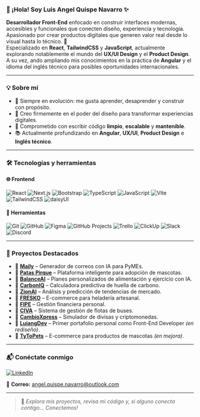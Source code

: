 ### 👋 ¡Hola! Soy Luis Angel Quispe Navarro ✨

**Desarrollador Front-End** enfocado en construir interfaces modernas, accesibles y funcionales que conecten diseño, experiencia y tecnología.  
Apasionado por crear productos digitales que generen valor real desde lo visual hasta lo técnico. 🚀  
Especializado en **React**, **TailwindCSS** y **JavaScript**, actualmente explorando notablemente el mundo del **UX/UI Design** y el **Product Design**. A su vez, ando ampliando mis conocimientos en la práctica de **Angular** y el idioma del inglés técnico para posibles oportunidades internacionales.

---

### 💡 Sobre mí

- 🔄 Siempre en evolución: me gusta aprender, desaprender y construir con propósito.
- 🎨 Creo firmemente en el poder del diseño para transformar experiencias digitales.
- 🧠 Comprometido con escribir código **limpio**, **escalable** y **mantenible**.
- 📚 Actualmente profundizando en **Angular**, **UX/UI**, **Product Design** e **Inglés técnico**.

---

### 🛠️ Tecnologías y herramientas

#### 🌐 Frontend
![React](https://img.shields.io/badge/React-20232A?style=for-the-badge&logo=react&logoColor=61DAFB)
![Next.js](https://img.shields.io/badge/Next.js-000000?style=for-the-badge&logo=nextdotjs&logoColor=white)
![Bootstrap](https://img.shields.io/badge/Bootstrap-7952B3?style=for-the-badge&logo=bootstrap&logoColor=white)
![TypeScript](https://img.shields.io/badge/TypeScript-007ACC?style=for-the-badge&logo=typescript&logoColor=white)
![JavaScript](https://img.shields.io/badge/JavaScript-F7DF1E?style=for-the-badge&logo=javascript&logoColor=black)
![Vite](https://img.shields.io/badge/Vite.js-646CFF?style=for-the-badge&logo=vite&logoColor=white)
![TailwindCSS](https://img.shields.io/badge/TailwindCSS-38B2AC?style=for-the-badge&logo=tailwind-css&logoColor=white)
![daisyUI](https://img.shields.io/badge/daisyUI-5A67D8?style=for-the-badge&logo=tailwind-css&logoColor=white)

#### 🔧 Herramientas
![Git](https://img.shields.io/badge/Git-F05032?style=for-the-badge&logo=git&logoColor=white)
![GitHub](https://img.shields.io/badge/GitHub-181717?style=for-the-badge&logo=github&logoColor=white)
![Figma](https://img.shields.io/badge/Figma-F24E1E?style=for-the-badge&logo=figma&logoColor=white)
![GitHub Projects](https://img.shields.io/badge/GitHub%20Projects-000000?style=for-the-badge&logo=github&logoColor=white)
![Trello](https://img.shields.io/badge/Trello-0079BF?style=for-the-badge&logo=trello&logoColor=white)
![ClickUp](https://img.shields.io/badge/ClickUp-7B68EE?style=for-the-badge&logo=clickup&logoColor=white)
![Slack](https://img.shields.io/badge/Slack-4A154B?style=for-the-badge&logo=slack&logoColor=white)
![Discord](https://img.shields.io/badge/Discord-5865F2?style=for-the-badge&logo=discord&logoColor=white)

---

### 📌 Proyectos Destacados

- 🔗 **[Maily](https://github.com/LuiangDev/express-team12)** – Generador de correos con IA para PyMEs.
- 🔗 **[Patas Pirque](https://github.com/Carolina2024/match_project)** – Plataforma inteligente para adopción de mascotas.
- 🔗 **[BalanceAI](https://github.com/M41k80/express3)** – Planes personalizados de alimentación y ejercicio con IA.
- 🔗 **[CarbonIQ](https://github.com/M41k80/calculadora-de-carbono)** – Calculadora predictiva de huella de carbono.
- 🔗 **[ZionAI](https://github.com/M41k80/app-prediccion-tendencias)** – Análisis y predicción de tendencias de mercado.
- 🔗 **[FRESKO](https://github.com/No-Country-simulation/s21-13-n-webapp)** – E-commerce para heladería artesanal.
- 🔗 **[FIPE](https://github.com/No-Country-simulation/c23-68-webapp)** – Gestión financiera personal.
- 🔗 **[CIVA](https://github.com/LuiangDev/buses-api-frontend)** – Sistema de gestión de flotas de buses.
- 🔗 **[CambioXpress](https://github.com/LuiangDev/EntregasJS/tree/main/ProyectoFinal-LuisQuispe)** – Simulador de divisas y criptomonedas.
- 🔗 **[LuiangDev](https://github.com/LuiangDev/EntregaDesarrolloWeb)** – Primer portafolio personal como Front-End Developer *(en rediseño)*.
- 🔗 **[TyToPets](https://github.com/LuiangDev/ProyectoFinal-LuisQuispe)** – E-commerce para productos de mascotas *(en mejora)*.

---

### 📬 Conéctate conmigo

[![LinkedIn](https://img.shields.io/badge/LinkedIn-0077B5?style=for-the-badge&logo=linkedin&logoColor=white)](https://www.linkedin.com/in/luis-angel-quispe)

📩 **Correo:** angel.quispe.navarro@outlook.com

---

> 💬 *Explora mis proyectos, revisa mi código y, si alguno conecta contigo... Conectemos!*
